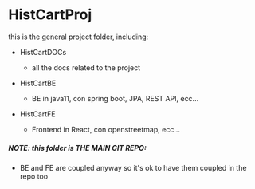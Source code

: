 
# HistCartProj

this is the general project folder, including:

 - HistCartDOCs
	- all the docs related to the project

 - HistCartBE
	- BE in java11, con spring boot, JPA, REST API, ecc...

 - HistCartFE
	- Frontend in React, con openstreetmap, ecc...

##### **NOTE**: _this folder is THE MAIN GIT REPO:_

 - BE and FE are coupled anyway so it's ok to have them coupled in the repo too
